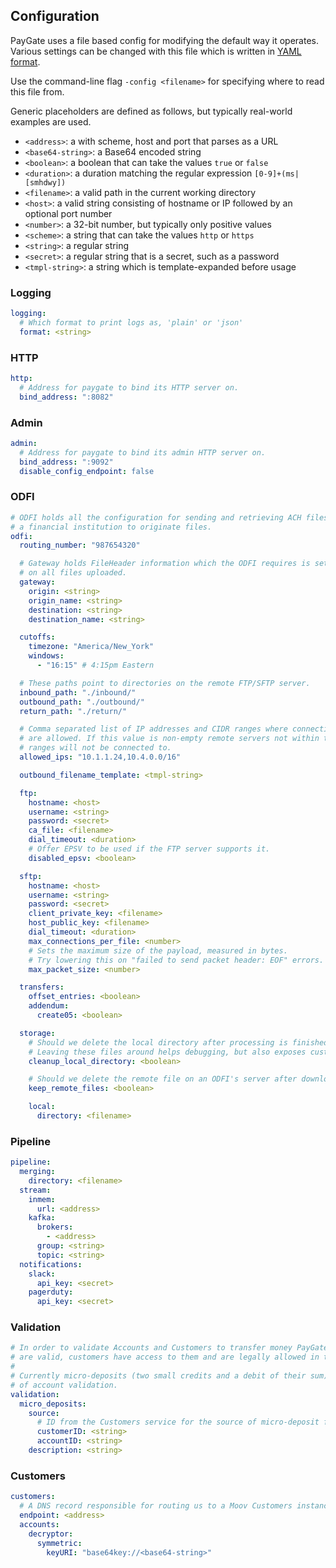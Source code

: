 ## Configuration

PayGate uses a file based config for modifying the default way it operates. Various settings can be changed with this file which is written in [YAML format](https://en.wikipedia.org/wiki/YAML).

Use the command-line flag `-config <filename>` for specifying where to read this file from.

Generic placeholders are defined as follows, but typically real-world examples are used.

* `<address>`: a with scheme, host and port that parses as a URL
* `<base64-string>`: a Base64 encoded string
* `<boolean>`: a boolean that can take the values `true` or `false`
* `<duration>`: a duration matching the regular expression `[0-9]+(ms|[smhdwy])`
* `<filename>`: a valid path in the current working directory
* `<host>`: a valid string consisting of hostname or IP followed by an optional port number
* `<number>`: a 32-bit number, but typically only positive values
* `<scheme>`: a string that can take the values `http` or `https`
* `<string>`: a regular string
* `<secret>`: a regular string that is a secret, such as a password
* `<tmpl-string>`: a string which is template-expanded before usage

### Logging

```yaml
logging:
  # Which format to print logs as, 'plain' or 'json'
  format: <string>
```

### HTTP

```yaml
http:
  # Address for paygate to bind its HTTP server on.
  bind_address: ":8082"
```

### Admin

```yaml
admin:
  # Address for paygate to bind its admin HTTP server on.
  bind_address: ":9092"
  disable_config_endpoint: false
```

### ODFI

```yaml
# ODFI holds all the configuration for sending and retrieving ACH files with
# a financial institution to originate files.
odfi:
  routing_number: "987654320"

  # Gateway holds FileHeader information which the ODFI requires is set
  # on all files uploaded.
  gateway:
    origin: <string>
    origin_name: <string>
    destination: <string>
    destination_name: <string>

  cutoffs:
    timezone: "America/New_York"
    windows:
      - "16:15" # 4:15pm Eastern

  # These paths point to directories on the remote FTP/SFTP server.
  inbound_path: "./inbound/"
  outbound_path: "./outbound/"
  return_path: "./return/"

  # Comma separated list of IP addresses and CIDR ranges where connections
  # are allowed. If this value is non-empty remote servers not within these
  # ranges will not be connected to.
  allowed_ips: "10.1.1.24,10.4.0.0/16"

  outbound_filename_template: <tmpl-string>

  ftp:
    hostname: <host>
    username: <string>
    password: <secret>
    ca_file: <filename>
    dial_timeout: <duration>
    # Offer EPSV to be used if the FTP server supports it.
    disabled_epsv: <boolean>

  sftp:
    hostname: <host>
    username: <string>
    password: <secret>
    client_private_key: <filename>
    host_public_key: <filename>
    dial_timeout: <duration>
    max_connections_per_file: <number>
    # Sets the maximum size of the payload, measured in bytes.
    # Try lowering this on "failed to send packet header: EOF" errors.
    max_packet_size: <number>

  transfers:
    offset_entries: <boolean>
    addendum:
      create05: <boolean>

  storage:
    # Should we delete the local directory after processing is finished.
    # Leaving these files around helps debugging, but also exposes customer information.
    cleanup_local_directory: <boolean>

    # Should we delete the remote file on an ODFI's server after downloading and processing of each file.
    keep_remote_files: <boolean>

    local:
      directory: <filename>
```

### Pipeline

```yaml
pipeline:
  merging:
    directory: <filename>
  stream:
    inmem:
      url: <address>
    kafka:
      brokers:
        - <address>
      group: <string>
      topic: <string>
  notifications:
    slack:
      api_key: <secret>
    pagerduty:
      api_key: <secret>
```

### Validation

```yaml
# In order to validate Accounts and Customers to transfer money PayGate must ensure the accounts
# are valid, customers have access to them and are legally allowed in the US to transfer funds.
#
# Currently micro-deposits (two small credits and a debit of their sum) is the only allowed method
# of account validation.
validation:
  micro_deposits:
    source:
      # ID from the Customers service for the source of micro-deposit funds
      customerID: <string>
      accountID: <string>
    description: <string>
```

### Customers

```yaml
customers:
  # A DNS record responsible for routing us to a Moov Customers instance.
  endpoint: <address>
  accounts:
    decryptor:
      symmetric:
        keyURI: "base64key://<base64-string>"
```
